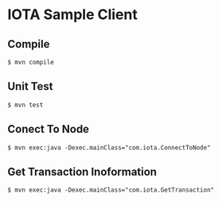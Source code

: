 # IOTA Sample Client
## Compile
```
$ mvn compile
```
## Unit Test
```
$ mvn test
```
## Conect To Node
```
$ mvn exec:java -Dexec.mainClass="com.iota.ConnectToNode"
```
## Get Transaction Inoformation
```
$ mvn exec:java -Dexec.mainClass="com.iota.GetTransaction"
```
